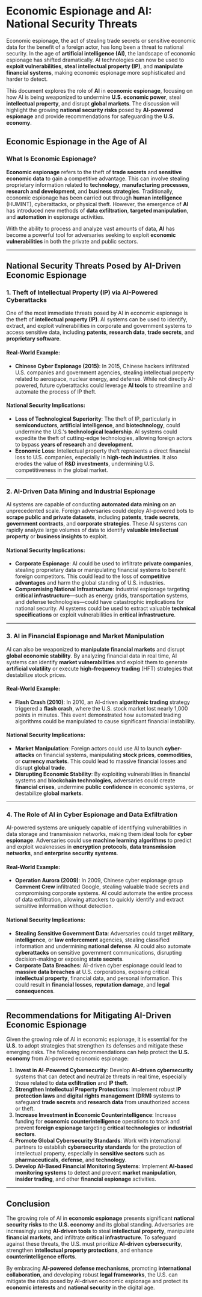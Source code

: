 # **Economic Espionage and AI: National Security Threats**

Economic espionage, the act of stealing trade secrets or sensitive economic data for the benefit of a foreign actor, has long been a threat to national security. In the age of **artificial intelligence (AI)**, the landscape of economic espionage has shifted dramatically. AI technologies can now be used to **exploit vulnerabilities**, **steal intellectual property (IP)**, and **manipulate financial systems**, making economic espionage more sophisticated and harder to detect.

This document explores the role of **AI** in **economic espionage**, focusing on how AI is being weaponized to undermine **U.S. economic power**, steal **intellectual property**, and disrupt **global markets**. The discussion will highlight the growing **national security risks** posed by **AI-powered espionage** and provide recommendations for safeguarding the **U.S. economy**.

## **Economic Espionage in the Age of AI**

### **What Is Economic Espionage?**

**Economic espionage** refers to the theft of **trade secrets** and **sensitive economic data** to gain a competitive advantage. This can involve stealing proprietary information related to **technology**, **manufacturing processes**, **research and development**, and **business strategies**. Traditionally, economic espionage has been carried out through **human intelligence** (HUMINT), cyberattacks, or physical theft. However, the emergence of **AI** has introduced new methods of **data exfiltration**, **targeted manipulation**, and **automation** in espionage activities.

With the ability to process and analyze vast amounts of data, **AI** has become a powerful tool for adversaries seeking to exploit **economic vulnerabilities** in both the private and public sectors.

---

## **National Security Threats Posed by AI-Driven Economic Espionage**

### **1. Theft of Intellectual Property (IP) via AI-Powered Cyberattacks**

One of the most immediate threats posed by AI in economic espionage is the theft of **intellectual property (IP)**. AI systems can be used to identify, extract, and exploit vulnerabilities in corporate and government systems to access sensitive data, including **patents**, **research data**, **trade secrets**, and **proprietary software**.

#### **Real-World Example**:
- **Chinese Cyber Espionage (2015)**: In 2015, Chinese hackers infiltrated U.S. companies and government agencies, stealing intellectual property related to aerospace, nuclear energy, and defense. While not directly AI-powered, future cyberattacks could leverage **AI tools** to streamline and automate the process of IP theft.

#### **National Security Implications**:
- **Loss of Technological Superiority**: The theft of IP, particularly in **semiconductors**, **artificial intelligence**, and **biotechnology**, could undermine the U.S.'s **technological leadership**. AI systems could expedite the theft of cutting-edge technologies, allowing foreign actors to bypass **years of research** and **development**.
- **Economic Loss**: Intellectual property theft represents a direct financial loss to U.S. companies, especially in **high-tech industries**. It also erodes the value of **R&D investments**, undermining U.S. competitiveness in the global market.

---

### **2. AI-Driven Data Mining and Industrial Espionage**

AI systems are capable of conducting **automated data mining** on an unprecedented scale. Foreign adversaries could deploy AI-powered bots to **scrape public and private datasets**, including **patents**, **trade secrets**, **government contracts**, and **corporate strategies**. These AI systems can rapidly analyze large volumes of data to identify **valuable intellectual property** or **business insights** to exploit.

#### **National Security Implications**:
- **Corporate Espionage**: AI could be used to infiltrate **private companies**, stealing proprietary data or manipulating financial systems to benefit foreign competitors. This could lead to the loss of **competitive advantages** and harm the global standing of U.S. industries.
- **Compromising National Infrastructure**: Industrial espionage targeting **critical infrastructure**—such as energy grids, transportation systems, and defense technologies—could have catastrophic implications for national security. AI systems could be used to extract valuable **technical specifications** or exploit vulnerabilities in **critical infrastructure**.

---

### **3. AI in Financial Espionage and Market Manipulation**

AI can also be weaponized to **manipulate financial markets** and disrupt **global economic stability**. By analyzing financial data in real time, AI systems can identify **market vulnerabilities** and exploit them to generate **artificial volatility** or execute **high-frequency trading** (HFT) strategies that destabilize stock prices.

#### **Real-World Example**:
- **Flash Crash (2010)**: In 2010, an AI-driven **algorithmic trading** strategy triggered a **flash crash**, where the U.S. stock market lost nearly 1,000 points in minutes. This event demonstrated how automated trading algorithms could be manipulated to cause significant financial instability.

#### **National Security Implications**:
- **Market Manipulation**: Foreign actors could use AI to launch **cyber-attacks** on financial systems, manipulating **stock prices**, **commodities**, or **currency markets**. This could lead to massive financial losses and disrupt **global trade**.
- **Disrupting Economic Stability**: By exploiting vulnerabilities in financial systems and **blockchain technologies**, adversaries could create **financial crises**, undermine **public confidence** in economic systems, or destabilize **global markets**.

---

### **4. The Role of AI in Cyber Espionage and Data Exfiltration**

AI-powered systems are uniquely capable of identifying vulnerabilities in data storage and transmission networks, making them ideal tools for **cyber espionage**. Adversaries could use **machine learning algorithms** to predict and exploit weaknesses in **encryption protocols**, **data transmission networks**, and **enterprise security systems**.

#### **Real-World Example**:
- **Operation Aurora (2009)**: In 2009, Chinese cyber espionage group **Comment Crew** infiltrated Google, stealing valuable trade secrets and compromising corporate systems. AI could automate the entire process of data exfiltration, allowing attackers to quickly identify and extract sensitive information without detection.

#### **National Security Implications**:
- **Stealing Sensitive Government Data**: Adversaries could target **military**, **intelligence**, or **law enforcement** agencies, stealing classified information and undermining **national defense**. AI could also automate **cyberattacks** on sensitive government communications, disrupting decision-making or exposing **state secrets**.
- **Corporate Data Breaches**: AI-driven cyber espionage could lead to **massive data breaches** at U.S. corporations, exposing critical **intellectual property**, financial data, and personal information. This could result in **financial losses**, **reputation damage**, and **legal consequences**.

---

## **Recommendations for Mitigating AI-Driven Economic Espionage**

Given the growing role of AI in economic espionage, it is essential for the **U.S.** to adopt strategies that strengthen its defenses and mitigate these emerging risks. The following recommendations can help protect the **U.S. economy** from AI-powered economic espionage:

1. **Invest in AI-Powered Cybersecurity**: Develop **AI-driven cybersecurity** systems that can detect and neutralize threats in real time, especially those related to **data exfiltration** and **IP theft**.
2. **Strengthen Intellectual Property Protections**: Implement robust **IP protection laws** and **digital rights management (DRM)** systems to safeguard **trade secrets** and **research data** from unauthorized access or theft.
3. **Increase Investment in Economic Counterintelligence**: Increase funding for **economic counterintelligence** operations to track and prevent **foreign espionage** targeting **critical technologies** or **industrial sectors**.
4. **Promote Global Cybersecurity Standards**: Work with international partners to establish **cybersecurity standards** for the protection of intellectual property, especially in **sensitive sectors** such as **pharmaceuticals**, **defense**, and **technology**.
5. **Develop AI-Based Financial Monitoring Systems**: Implement **AI-based monitoring systems** to detect and prevent **market manipulation**, **insider trading**, and other **financial espionage** activities.

---

## **Conclusion**

The growing role of AI in **economic espionage** presents significant **national security risks** to the **U.S. economy** and its global standing. Adversaries are increasingly using **AI-driven tools** to steal **intellectual property**, manipulate **financial markets**, and infiltrate **critical infrastructure**. To safeguard against these threats, the U.S. must prioritize **AI-driven cybersecurity**, strengthen **intellectual property protections**, and enhance **counterintelligence efforts**.

By embracing **AI-powered defense mechanisms**, promoting **international collaboration**, and developing robust **legal frameworks**, the U.S. can mitigate the risks posed by AI-driven economic espionage and protect its **economic interests** and **national security** in the digital age.
